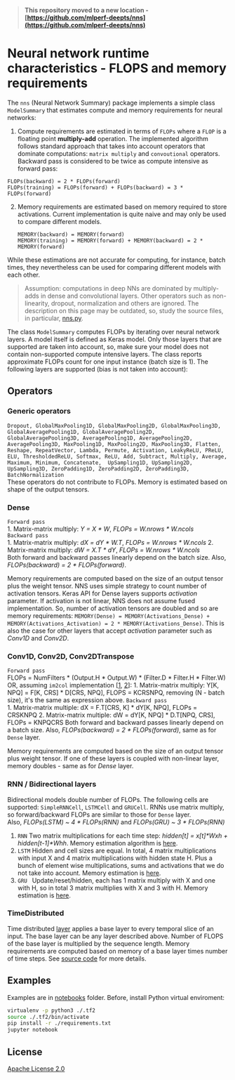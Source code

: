 > __This repository moved to a new location - [https://github.com/mlperf-deepts/nns](https://github.com/mlperf-deepts/nns)__

# Neural network runtime characteristics - FLOPS and memory requirements


The `nns` (Neural Network Summary) package implements a simple class `ModelSummary` that estimates compute and memory requirements for neural networks:

1. Compute requirements are estimated in terms of `FLOPs` where a `FLOP` is a floating point __multiply-add__ operation. The implemented algorithm follows standard approach that takes into account operators that dominate computations: `matrix multiply` and `convoutional` operators. Backward pass is considered to be twice as compute intensive as forward pass:
  ```
  FLOPs(backward) = 2 * FLOPs(forward)
  FLOPs(training) = FLOPs(forward) + FLOPs(backward) = 3 * FLOPs(forward)
  ```
2. Memory requirements are estimated based on memory required to store activations. Current implementation is quite naive and may only be used to compare different models.
   ```
   MEMORY(backward) = MEMORY(forward)
   MEMORY(training) = MEMORY(forward) + MEMORY(backward) = 2 * MEMORY(forward)  
   ```  
 
 While these estimations are not accurate for computing, for instance, batch times, they nevertheless can be used for comparing different models with each other.  

> Assumption: computations in deep NNs are dominated by multiply-adds in dense and convolutional layers. Other operators such as non-linearity, dropout, normalization and others are ignored. The description on this page may be outdated, so, study the source files, in particular, [nns.py](https://github.com/sergey-serebryakov/nns/blob/master/python/nns/nns.py).


The class `ModelSummary` computes FLOPs by iterating over neural network layers. A model itself is defined as Keras model. Only those layers that are supported are taken into account, so, make sure your model does not contain non-supported compute intensive layers. The class reports approximate FLOPs count for one input instance (batch size is 1). The following layers are supported (bias is not taken into account):

## Operators  

### Generic operators
`Dropout, GlobalMaxPooling1D, GlobalMaxPooling2D, GlobalMaxPooling3D, GlobalAveragePooling1D, GlobalAveragePooling2D, GlobalAveragePooling3D, AveragePooling1D, AveragePooling2D, AveragePooling3D, MaxPooling1D, MaxPooling2D, MaxPooling3D, Flatten, Reshape, RepeatVector, Lambda, Permute, Activation, LeakyReLU, PReLU, ELU, ThresholdedReLU, Softmax, ReLU, Add, Subtract, Multiply, Average, Maximum, Minimum, Concatenate,  UpSampling1D, UpSampling2D, UpSampling3D, ZeroPadding1D, ZeroPadding2D, ZeroPadding3D, BatchNormalization`  
These operators do not contribute to FLOPs. Memory is estimated based on shape of the output tensors. 

### Dense  
`Forward pass`  
    1. Matrix-matrix multiply: _Y = X * W_, _FLOPs = W.nrows * W.ncols_  
`Backward pass`  
    1. Matrix-matrix multiply: _dX = dY * W.T_, _FLOPs = W.nrows * W.ncols_
    2. Matrix-matrix multiply: _dW = X.T * dY_, _FLOPs = W.nrows * W.ncols_  
  Both forward and backward passes linearly depend on the batch size. Also, _FLOPs(backward) = 2 * FLOPs(forward)_.

Memory requirements are computed based on the size of an output tensor plus the weight tensor. NNS uses simple strategy to count number of activation tensors. Keras API for Dense layers supports _activation_ parameter. If activation is not linear, NNS does not assume fused implementation. So, number of activation tensors are doubled and so are memory requirements: `MEMORY(Dense) = MEMORY(Activations_Dense) + MEMORY(Activations_Activation) = 2 * MEMORY(Activations_Dense)`. This is also the case for other layers that accept _activation_ parameter such as _Conv1D_ and _Conv2D_. 
  
### Conv1D, Conv2D, Conv2DTranspose
`Forward pass`  
 FLOPs = NumFilters * (Output.H * Output.W) * (Filter.D * Filter.H * Filter.W)  OR, assuming `im2col` implementation [[1](https://wiseodd.github.io/techblog/2016/07/16/convnet-conv-layer/), [2](https://arxiv.org/pdf/1410.0759.pdf)]:
    1. Matrix-matrix multiply: Y[K, NPQ] = F[K, CRS] * D[CRS, NPQ], FLOPS = KCRSNPQ, removing (N - batch size), it's the same as expression above.
`Backward pass`  
    1. Matrix-matrix multiple: dX = F.T[CRS, K] * dY[K, NPQ], FLOPs = CRSKNPQ
    2. Matrix-matrix multiple: dW = dY[K, NPQ] * D.T[NPQ, CRS], FLOPs = KNPQCRS
  Both forward and backward passes linearly depend on a batch size. Also, _FLOPs(backward) = 2 * FLOPs(forward)_, same as for `Dense` layer.

Memory requirements are computed based on the size of an output tensor plus weight tensor. If one of these layers is coupled with non-linear layer, memory doubles - same as for _Dense_ layer.

### RNN / Bidirectional layers
Bidirectional models double number of FLOPs. The following cells are supported: `SimpleRNNCell`, `LSTMCell` and `GRUCell`. RNNs use matrix multiply, so forward/backward FLOPs are similar to those for `Dense` layer.  
Also, _FLOPs(LSTM) ~ 4 * FLOPs(RNN)_ and _FLOPs(GRU) ~ 3 * FLOPs(RNN)_
1. `RNN` Two matrix multiplications for each time step: _hidden[t] = x[t]*Wxh + hidden[t-1]*Whh_. Memory estimation algorithm is [here](https://github.com/sergey-serebryakov/nns/blob/master/python/nns/nns.py#L264).
2. `LSTM` Hidden and cell sizes are equal. In total, 4 matrix multiplications with input X and 4 matrix multiplications with hidden state H. Plus a bunch of element wise multiplications, sums and activations that we do not take into account. Memory estimation is [here](https://github.com/sergey-serebryakov/nns/blob/master/python/nns/nns.py#L271).
3. `GRU ` Update/reset/hidden, each has 1 matrix multiply with X and one with H, so in total 3 matrix multiplies with X and 3 with H. Memory estimation is [here](https://github.com/sergey-serebryakov/nns/blob/master/python/nns/nns.py#L290).

### TimeDistributed
Time distributed [layer](https://keras.io/layers/wrappers/) applies a base layer to every temporal slice of an input. The base layer can be any layer described above. Number of FLOPS of the base layer is multiplied by the sequence length. Memory requirements are computed based on memory of a base layer times number of time steps. See [source code](https://github.com/sergey-serebryakov/nns/blob/master/python/nns/nns.py#L211) for more details.

## Examples 
Examples are in [notebooks](./notebooks) folder. Before, install Python virtual enviroment:
```bash
virtualenv -p python3 ./.tf2
source ./.tf2/bin/activate
pip install -r ./requirements.txt
jupyter notebook
```

## License
[Apache License 2.0](./LICENSE.md)
